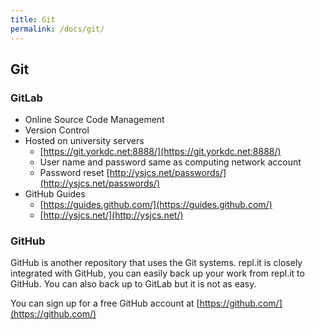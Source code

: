 ```yaml
---
title: Git
permalink: /docs/git/
---
```


## Git

### GitLab

* Online Source Code Management  
* Version Control  
* Hosted on university servers  
  * [https://git.yorkdc.net:8888/](https://git.yorkdc.net:8888/)  
  * User name and password same as computing network account  
  * Password reset [http://ysjcs.net/passwords/](http://ysjcs.net/passwords/)  
* GitHub Guides  
  * [https://guides.github.com/](https://guides.github.com/)  
  * [http://ysjcs.net/](http://ysjcs.net/)  

### GitHub

GitHub is another repository that uses the Git systems. repl.it is closely integrated with GitHub, you can easily back up your work from repl.it to GitHub. You can also back up to GitLab but it is not as easy.  

You can sign up for a free GitHub account at [https://github.com/](https://github.com/)
